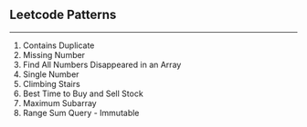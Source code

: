 ## Leetcode Patterns
---

1. Contains Duplicate
2. Missing Number
3. Find All Numbers Disappeared in an Array
4. Single Number
5. Climbing Stairs
6. Best Time to Buy and Sell Stock
7. Maximum Subarray
8. Range Sum Query - Immutable
